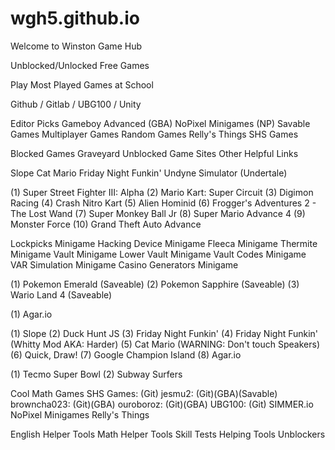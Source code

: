 # wgh5.github.io
Welcome to Winston Game Hub

Unblocked/Unlocked Free Games 

Play Most Played Games at School

Github / Gitlab / UBG100 / Unity

Editor Picks
Gameboy Advanced (GBA)
NoPixel Minigames (NP)
Savable Games
Multiplayer Games
Random Games
Relly's Things
SHS Games

Blocked Games Graveyard
Unblocked Game Sites
Other Helpful Links

Slope
Cat Mario
Friday Night Funkin'
Undyne Simulator (Undertale)

(1) Super Street Fighter III: Alpha
(2) Mario Kart: Super Circuit
(3) Digimon Racing
(4) Crash Nitro Kart
(5) Alien Hominid
(6) Frogger's Adventures 2 - The Lost Wand
(7) Super Monkey Ball Jr
(8) Super Mario Advance 4
(9) Monster Force
(10) Grand Theft Auto Advance

Lockpicks Minigame
Hacking Device Minigame
Fleeca Minigame
Thermite Minigame
Vault Minigame
Lower Vault Minigame
Vault Codes Minigame
VAR Simulation Minigame
Casino Generators Minigame

(1) Pokemon Emerald (Saveable)
(2) Pokemon Sapphire (Saveable)
(3) Wario Land 4 (Saveable)

(1) Agar.io

(1) Slope
(2) Duck Hunt JS
(3) Friday Night Funkin'
(4) Friday Night Funkin' (Whitty Mod AKA: Harder)
(5) Cat Mario (WARNING: Don't touch Speakers)
(6) Quick, Draw!
(7) Google Champion Island
(8) Agar.io

(1) Tecmo Super Bowl
(2) Subway Surfers

Cool Math Games
SHS Games: (Git)
jesmu2: (Git)(GBA)(Savable)
browncha023: (Git)(GBA)
ouroboroz: (Git)(GBA)
UBG100: (Git)
SIMMER.io
NoPixel Minigames
Relly's Things

English Helper Tools
Math Helper Tools
Skill Tests
Helping Tools
Unblockers
